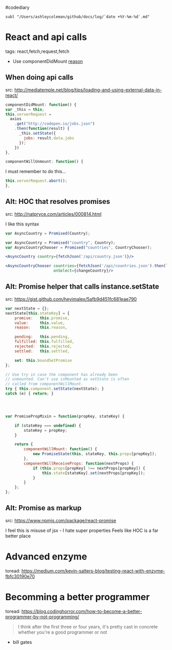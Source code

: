 #codediary

```
subl "/Users/ashleycoleman/github/docs/log/`date +%Y-%m-%d`.md"
```

# React and api calls

tags: react,fetch,request,fetch

* Use componentDidMount [reason](https://daveceddia.com/where-fetch-data-componentwillmount-vs-componentdidmount/)
## When doing api calls 

src: http://mediatemple.net/blog/tips/loading-and-using-external-data-in-react/



```js
componentDidMount: function() {
var _this = this;
this.serverRequest = 
  axios
    .get("http://codepen.io/jobs.json")
    .then(function(result) {    
      _this.setState({
        jobs: result.data.jobs
      });
    })
},

componentWillUnmount: function() {

```

I must remember to do this...

```js
this.serverRequest.abort();
},

```

## Alt: HOC that resolves promises

src: http://natpryce.com/articles/000814.html

I like this syntax

```jsx
var AsyncCountry = Promised(Country);

var AsyncCountry = Promised("country", Country);
var AsyncCountryChooser = Promised("countries", CountryChooser);

<AsyncCountry country={fetchJson('/api/country.json')}/>

<AsyncCountryChooser countries={fetchJson('/api/countries.json').then(list => {countries: list})} 
                     onSelect={changeCountry}/>

```


## Alt: Promise helper that calls instance.setState

src: https://gist.github.com/heyimalex/5afb9d451fc681eae790

```js
var nextState = {};
nextState[this.stateKey] = {
    promise:   this.promise,
    value:     this.value,
    reason:    this.reason,

    pending:   this.pending,
    fulfilled: this.fulfilled,
    rejected:  this.rejected,
    settled:   this.settled,

    set: this.boundSetPromise
};

// Use try in case the component has already been
// unmounted. Can't use isMounted as setState is often
// called from componentWillMount.
try { this.component.setState(nextState); }
catch (e) { return; }




var PromisePropMixin = function(propKey, stateKey) {

    if (stateKey === undefined) {
        stateKey = propKey;
    }

    return {
        componentWillMount: function() {
            new PromiseState(this, stateKey, this.props[propKey]);
        },
        componentWillReceiveProps: function(nextProps) {
            if (this.props[propKey] !== nextProps[propKey]) {
                this.state[stateKey].set(nextProps[propKey]);
            }
        }
    };
};
```

## Alt: Promise as markup

src: https://www.npmjs.com/package/react-promise

I feel this is misuse of jsx - I hate super properties
Feels like HOC is a far better place


# Advanced enzyme

toread: https://medium.com/kevin-salters-blog/testing-react-with-enzyme-fbfc30190e70



# Becomming a better programmer

toread: https://blog.codinghorror.com/how-to-become-a-better-programmer-by-not-programming/

> I think after the first three or four years, it's pretty cast in concrete whether you're a good programmer or not
- bill gates

